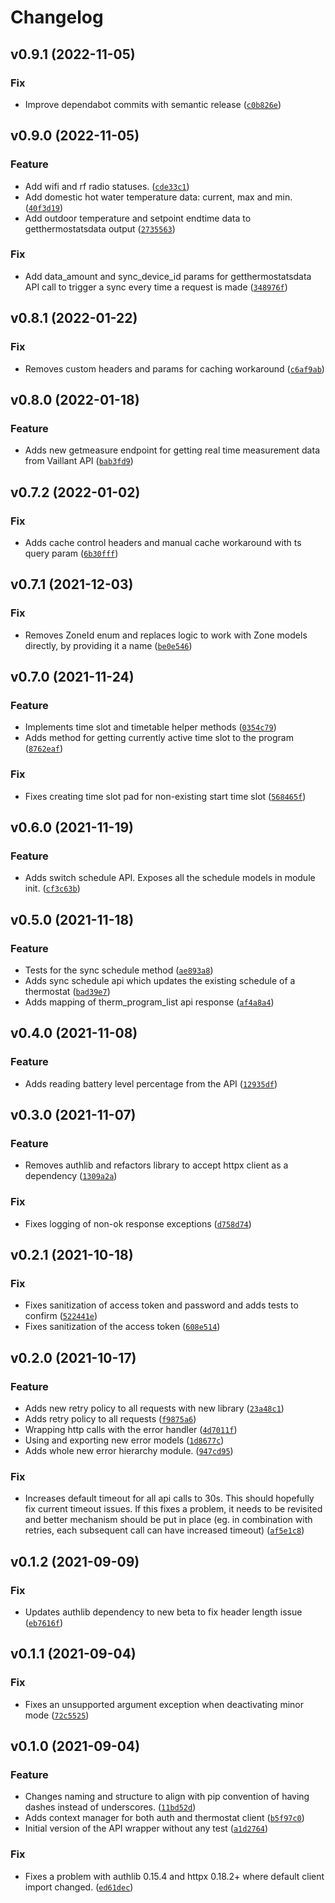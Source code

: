 # Changelog

<!--next-version-placeholder-->

## v0.9.1 (2022-11-05)
### Fix
* Improve dependabot commits with semantic release ([`c0b826e`](https://github.com/MislavMandaric/vaillant-netatmo-api/commit/c0b826e284f8b9776544ef9c2cea9e6cc4f9958c))

## v0.9.0 (2022-11-05)
### Feature
* Add wifi and rf radio statuses. ([`cde33c1`](https://github.com/MislavMandaric/vaillant-netatmo-api/commit/cde33c1772a47800d06ac0b07efbb0c40ae37baf))
* Add domestic hot water temperature data: current, max and min. ([`40f3d19`](https://github.com/MislavMandaric/vaillant-netatmo-api/commit/40f3d1918d04c931a36af2d611b2efea09f66e5c))
* Add outdoor temperature and setpoint endtime data to getthermostatsdata output ([`2735563`](https://github.com/MislavMandaric/vaillant-netatmo-api/commit/273556371b88871fcd580a2bc763106777aa4f33))

### Fix
* Add data_amount and sync_device_id params for getthermostatsdata API call to trigger a sync every time a request is made ([`348976f`](https://github.com/MislavMandaric/vaillant-netatmo-api/commit/348976fb38595f0329ef8bbfb5d56f9ede6c19dd))

## v0.8.1 (2022-01-22)
### Fix
* Removes custom headers and params for caching workaround ([`c6af9ab`](https://github.com/MislavMandaric/vaillant-netatmo-api/commit/c6af9ab1958579c3fe15224904681042cad78148))

## v0.8.0 (2022-01-18)
### Feature
* Adds new getmeasure endpoint for getting real time measurement data from Vaillant API ([`bab3fd9`](https://github.com/MislavMandaric/vaillant-netatmo-api/commit/bab3fd92a7037a0cb6524d4ec4c1718e80ef4a98))

## v0.7.2 (2022-01-02)
### Fix
* Adds cache control headers and manual cache workaround with ts query param ([`6b30fff`](https://github.com/MislavMandaric/vaillant-netatmo-api/commit/6b30fff5cc9c298a587c5e31b4ea3a0d807add35))

## v0.7.1 (2021-12-03)
### Fix
* Removes ZoneId enum and replaces logic to work with Zone models directly, by providing it a name ([`be0e546`](https://github.com/MislavMandaric/vaillant-netatmo-api/commit/be0e5460365238f3888bed4101141352c90cb11f))

## v0.7.0 (2021-11-24)
### Feature
* Implements time slot and timetable helper methods ([`0354c79`](https://github.com/MislavMandaric/vaillant-netatmo-api/commit/0354c79f5e688966cb45613155b7646147e8c10f))
* Adds method for getting currently active time slot to the program ([`8762eaf`](https://github.com/MislavMandaric/vaillant-netatmo-api/commit/8762eafdd4c495cdc492b75824f75d680f1f2f54))

### Fix
* Fixes creating time slot pad for non-existing start time slot ([`568465f`](https://github.com/MislavMandaric/vaillant-netatmo-api/commit/568465fcfc1c1de8a99062dfe1f6d26fe30fc802))

## v0.6.0 (2021-11-19)
### Feature
* Adds switch schedule API. Exposes all the schedule models in module init. ([`cf3c63b`](https://github.com/MislavMandaric/vaillant-netatmo-api/commit/cf3c63b9df0495885bb94e94bfea1356373349c7))

## v0.5.0 (2021-11-18)
### Feature
* Tests for the sync schedule method ([`ae893a8`](https://github.com/MislavMandaric/vaillant-netatmo-api/commit/ae893a87caa9f955aa9e7e870eca2b964930d189))
* Adds sync schedule api which updates the existing schedule of a thermostat ([`bad39e7`](https://github.com/MislavMandaric/vaillant-netatmo-api/commit/bad39e706c7650e15e9c7975002cc47b4a168bea))
* Adds mapping of therm_program_list api response ([`af4a8a4`](https://github.com/MislavMandaric/vaillant-netatmo-api/commit/af4a8a42e604a389f1e4924f135697c94cfd8f9f))

## v0.4.0 (2021-11-08)
### Feature
* Adds reading battery level percentage from the API ([`12935df`](https://github.com/MislavMandaric/vaillant-netatmo-api/commit/12935df1bb37cdf29ee795eb2d6ccaaf2835ebcd))

## v0.3.0 (2021-11-07)
### Feature
* Removes authlib and refactors library to accept httpx client as a dependency ([`1309a2a`](https://github.com/MislavMandaric/vaillant-netatmo-api/commit/1309a2a0a5a358d3ebcedbcdc16fe855e9cfe9a8))

### Fix
* Fixes logging of non-ok response exceptions ([`d758d74`](https://github.com/MislavMandaric/vaillant-netatmo-api/commit/d758d7480c08bf01d6b1c26b7c98837b363f3c62))

## v0.2.1 (2021-10-18)
### Fix
* Fixes sanitization of access token and password and adds tests to confirm ([`522441e`](https://github.com/MislavMandaric/vaillant-netatmo-api/commit/522441ec21e33a18644811039cfeeb181e6e5e6f))
* Fixes sanitization of the access token ([`608e514`](https://github.com/MislavMandaric/vaillant-netatmo-api/commit/608e514ef1953d6507bb13ed28248a691e942c56))

## v0.2.0 (2021-10-17)
### Feature
* Adds new retry policy to all requests with new library ([`23a48c1`](https://github.com/MislavMandaric/vaillant-netatmo-api/commit/23a48c1ec86e5bfd1358299eb45528b44d3bef40))
* Adds retry policy to all requests ([`f9875a6`](https://github.com/MislavMandaric/vaillant-netatmo-api/commit/f9875a6974412de9a59c3adbb0c5f2e2472a4561))
* Wrapping http calls with the error handler ([`4d7011f`](https://github.com/MislavMandaric/vaillant-netatmo-api/commit/4d7011fbb82eaae9a5ae36453d7c8f9d76e33696))
* Using and exporting new error models ([`1d8677c`](https://github.com/MislavMandaric/vaillant-netatmo-api/commit/1d8677c1169902952f47a5751d2232b1c165eb81))
* Adds whole new error hierarchy module. ([`947cd95`](https://github.com/MislavMandaric/vaillant-netatmo-api/commit/947cd95139bc5220fdd246a9ad3842315249be93))

### Fix
* Increases default timeout for all api calls to 30s. This should hopefully fix current timeout issues. If this fixes a problem, it needs to be revisited and better mechanism should be put in place (eg. in combination with retries, each subsequent call can have increased timeout) ([`af5e1c8`](https://github.com/MislavMandaric/vaillant-netatmo-api/commit/af5e1c8155b8e582c6a883a4bb5c4db107790bdc))

## v0.1.2 (2021-09-09)
### Fix
* Updates authlib dependency to new beta to fix header length issue ([`eb7616f`](https://github.com/MislavMandaric/vaillant-netatmo-api/commit/eb7616f2141308331fa669890d8865fda9912d87))

## v0.1.1 (2021-09-04)
### Fix
* Fixes an unsupported argument exception when deactivating minor mode ([`72c5525`](https://github.com/MislavMandaric/vaillant-netatmo-api/commit/72c55255ebd0b2b5035da11aec53fa6352a26b4c))

## v0.1.0 (2021-09-04)
### Feature
* Changes naming and structure to align with pip convention of having dashes instead of underscores. ([`11bd52d`](https://github.com/MislavMandaric/vaillant-netatmo-api/commit/11bd52d1d418879bd794b14ad6075ad8f56892a2))
* Adds context manager for both auth and thermostat client ([`b5f97c0`](https://github.com/MislavMandaric/vaillant-netatmo-api/commit/b5f97c05fb2f6c92eff95bfc477d6988b422b652))
* Initial version of the API wrapper without any test ([`a1d2764`](https://github.com/MislavMandaric/vaillant-netatmo-api/commit/a1d2764e67df041f6536b224c62eab21913709dd))

### Fix
* Fixes a problem with authlib 0.15.4 and httpx 0.18.2+ where default client import changed. ([`ed61dec`](https://github.com/MislavMandaric/vaillant-netatmo-api/commit/ed61dec52c63c92b20257537a93e8da6c5ee56b3))
